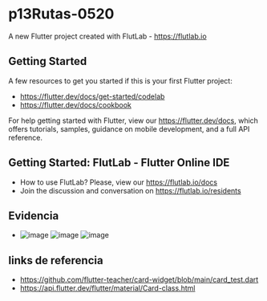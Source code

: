 # p13Rutas-0520

A new Flutter project created with FlutLab - https://flutlab.io

## Getting Started

A few resources to get you started if this is your first Flutter project:

- https://flutter.dev/docs/get-started/codelab
- https://flutter.dev/docs/cookbook

For help getting started with Flutter, view our
https://flutter.dev/docs, which offers tutorials,
samples, guidance on mobile development, and a full API reference.

## Getting Started: FlutLab - Flutter Online IDE

- How to use FlutLab? Please, view our https://flutlab.io/docs
- Join the discussion and conversation on https://flutlab.io/residents
## Evidencia
 - ![image](https://github.com/MAOMOrtega15/p14-6j-0520/assets/143548416/745f1597-3823-46b7-a42f-875d0ffd3895) ![image](https://github.com/MAOMOrtega15/p14-6j-0520/assets/143548416/41724cb0-e457-4417-a436-b4ac498a5d6a) ![image](https://github.com/MAOMOrtega15/p14-6j-0520/assets/143548416/c0b71e22-e3a5-45fc-b873-fd914230e827)
## links de referencia
- https://github.com/flutter-teacher/card-widget/blob/main/card_test.dart
- https://api.flutter.dev/flutter/material/Card-class.html



